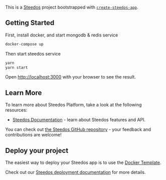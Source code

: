 This is a [Steedos](https://www.steedos.com/) project bootstrapped with [`create-steedos-app`](https://github.com/steedos/steedos-platform/tree/master/packages/create-steedos-app).

## Getting Started

First, install docker, and start mongodb & redis service

```bash
docker-compose up
```

Then start steedos service

```bash
yarn
yarn start
```

Open [http://localhost:3000](http://localhost:3000) with your browser to see the result.

## Learn More

To learn more about Steedos Platform, take a look at the following resources:

- [Steedos Documentation](https://www.steedos.com/docs) - learn about Steedos features and API.

You can check out [the Steedos GitHub repository](https://github.com/steedos/steedos-platform/) - your feedback and contributions are welcome!

## Deploy your project

The easiest way to deploy your Steedos app is to use the [Docker Template](https://github.com/steedos/docker).

Check out our [Steedos deployment documentation](https://www.steedos.com/docs/deploy/getting-started) for more details.
